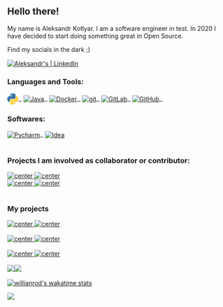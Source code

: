 ## Hello there! 

My name is Aleksandr Kotlyar. I am a software engineer in test. In 2020 I have decided to start doing something great in Open Source.

Find my socials in the dark ;)

<a href="https://linkedin.com/in/aleksandr-kotlyar" target="_blank"> <img align="center" alt="Aleksandr's | LinkedIn" width="26px" src="https://plan2profit.ca/wp-content/uploads/2018/12/linkedin-logo-white.png" /></a>
<br />

### Languages and Tools:
<a href="https://www.python.org" target="_blank"><img align="center" alt="Python" width="25px" src="https://github.com/Aakarsh-B/trying-repos/blob/master/python-5.svg?raw=true"/>&nbsp;&nbsp;</a>
<a href="https://openjdk.java.net/" target="_blank"><img align="center" alt="Java" width="24px" src="https://seeklogo.com/images/J/java-logo-7F8B35BAB3-seeklogo.com.png"/>&nbsp;&nbsp;</a>
<a href="https://www.docker.com/" target="_blank"><img align="center" alt="Docker" width="30px" src="https://seeklogo.com/images/D/docker-logo-CF97D0124B-seeklogo.com.png" />&nbsp;&nbsp;</a>
<a href="https://git-scm.com/" target="_blank"><img align="center" alt="git" width="26px" src="https://www.vectorlogo.zone/logos/git-scm/git-scm-icon.svg" />&nbsp;&nbsp;</a>
<a href="https://gitlab.com/aleksandr-kotlyar" target="_blank"><img align="center" alt="GitLab" width="26px" src="https://upload.wikimedia.org/wikipedia/commons/1/18/GitLab_Logo.svg" />&nbsp;&nbsp;</a>
<a href="https://github.com/aleksandr-kotlyar" target="_blank"><img align="center" alt="GitHub" width="36px" src="https://www.iconninja.com/files/604/580/1001/github-development-code-coding-program-programming-icon.svg" />&nbsp;&nbsp;</a>
<br />

### Softwares:
<a href="https://www.jetbrains.com/pycharm/" target="_blank"> <img align="center" alt="Pycharm" width="26px" src="https://upload.wikimedia.org/wikipedia/commons/1/1d/PyCharm_Icon.svg" />&nbsp;&nbsp;</a>
<a href="https://www.jetbrains.com/idea/" target="_blank"> <img align="center" alt="Idea" width="26px" src="https://cdn.freebiesupply.com/logos/large/2x/intellij-idea-1-logo-png-transparent.png" /> </a>
<br />
<br />

### Projects I am involved as collaborator or contributor:
<a href="https://github.com/yashaka/selene">
<img align="top" alt="center" src="https://github-readme-stats.vercel.app/api/pin/?username=yashaka&repo=selene&show_owner=1&theme=dark" />
</a>
<a href="https://github.com/SergeyPirogov/webdriver_manager">
<img align="top" alt="center" src="https://github-readme-stats.vercel.app/api/pin/?username=SergeyPirogov&repo=webdriver_manager&show_owner=1&theme=dark" />
</a>
<br />

<a href="https://github.com/allure-examples/allure-examples">
<img align="top" alt="center" src="https://github-readme-stats.vercel.app/api/pin/?username=allure-examples&repo=allure-examples&show_owner=1&theme=dark" />
</a>
<a href="https://github.com/deepsourcelabs/good-first-issue">
<img align="top" alt="center" src="https://github-readme-stats.vercel.app/api/pin/?username=deepsourcelabs&repo=good-first-issue&show_owner=1&theme=dark" />
</a>
<br />
<br />

### My projects
<a href="https://github.com/aleksandr-kotlyar/gitlab-allure-history">
<img align="top" alt="center" src="https://github-readme-stats.vercel.app/api/pin/?username=aleksandr-kotlyar&repo=gitlab-allure-history&theme=dark" />
</a>
<a href="https://github.com/aleksandr-kotlyar/python_and_gitlab">
<img align="top" alt="center" src="https://github-readme-stats.vercel.app/api/pin/?username=aleksandr-kotlyar&repo=python_and_gitlab&theme=dark" />
</a>
<br />
<br />

<a href="https://github.com/aleksandr-kotlyar/allure-report-attachments-cleaner">
<img align="top" alt="center" src="https://github-readme-stats.vercel.app/api/pin/?username=aleksandr-kotlyar&repo=allure-report-attachments-cleaner&theme=dark" />
</a>
<a href="https://github.com/aleksandr-kotlyar/local-allure-history-trends-bash">
<img align="top" alt="center" src="https://github-readme-stats.vercel.app/api/pin/?username=aleksandr-kotlyar&repo=local-allure-history-trends-bash&theme=dark" />
</a>
<br />
<br />

<a href="https://github.com/aleksandr-kotlyar/python-gitlabci-selenium">
<img align="top" alt="center" src="https://github-readme-stats.vercel.app/api/pin/?username=aleksandr-kotlyar&repo=python-gitlabci-selenium&theme=dark" />
</a>
<a href="https://github.com/aleksandr-kotlyar/java-automation-template">
<img align="top" alt="center" src="https://github-readme-stats.vercel.app/api/pin/?username=aleksandr-kotlyar&repo=java-automation-template&theme=dark" />
</a>
<br />
<br />
<img height="137px" src="https://github-readme-stats.vercel.app/api?username=aleksandr-kotlyar&hide_title=true&hide_border=true&show_icons=true&include_all_commits=true&count_private=true&line_height=21&theme=dark" /><img height="137px" src="https://github-readme-stats.vercel.app/api/top-langs/?username=aleksandr-kotlyar&hide=html&hide_title=true&hide_border=true&layout=compact&langs_count=7&theme=dark" />

[![willianrod's wakatime stats](https://github-readme-stats.vercel.app/api/wakatime?username=gore&layout=compact&theme=dark&range=last_7_days&custom_title=My%20Last%20Week%20in%20Open%20Source)](https://github.com/anuraghazra/github-readme-stats)

<img src="https://visitor-badge.laobi.icu/badge?page_id=aleksandr-kotlyar"/>       
